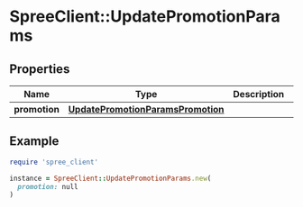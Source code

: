 # SpreeClient::UpdatePromotionParams

## Properties

| Name | Type | Description | Notes |
| ---- | ---- | ----------- | ----- |
| **promotion** | [**UpdatePromotionParamsPromotion**](UpdatePromotionParamsPromotion.md) |  |  |

## Example

```ruby
require 'spree_client'

instance = SpreeClient::UpdatePromotionParams.new(
  promotion: null
)
```

